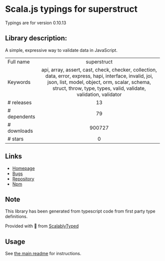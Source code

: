 
# Scala.js typings for superstruct

Typings are for version 0.10.13

## Library description:
A simple, expressive way to validate data in JavaScript.

|                    |                 |
| ------------------ | :-------------: |
| Full name          | superstruct |
| Keywords           | api, array, assert, cast, check, checker, collection, data, error, express, hapi, interface, invalid, joi, json, list, model, object, orm, scalar, schema, struct, throw, type, types, valid, validate, validation, validator |
| # releases         | 13 |
| # dependents       | 79 |
| # downloads        | 900727 |
| # stars            | 0 |

## Links
- [Homepage](https://github.com/ianstormtaylor/superstruct#readme)
- [Bugs](https://github.com/ianstormtaylor/superstruct/issues)
- [Repository](https://github.com/ianstormtaylor/superstruct)
- [Npm](https://www.npmjs.com/package/superstruct)
    


## Note
This library has been generated from typescript code from first party type definitions.

Provided with :purple_heart: from [ScalablyTyped](https://github.com/oyvindberg/ScalablyTyped)

## Usage
See [the main readme](../../readme.md) for instructions.


